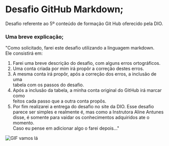 # Desafio GitHub Markdown;
Desafio referente ao 5º conteúdo de formação Git Hub oferecido pela DIO.

### Uma breve explicação;
"Como solicitado, farei este desafio utilizando a linguagem markdown. <br>
Ele consistirá em: 
1. Farei uma breve descrição do desafio, com alguns erros ortográficos.
2. Uma conta criada por mim irá propôr a correção destes erros.
3. A mesma conta irá propôr, após a correção dos erros, a inclusão de uma <br>
tabela com os passos do desafio.
4. Após a inclusão da tabela, a minha conta original do GitHub irá marcar como <br>
feitos cada passo que a outra conta propôs.
5. Por fim realizarei a entrega do desafio no site da DIO.
Esse desafio parece ser simples e realmente é, mas como a Instrutora Aline Antunes <br>
disse, é somente para vaidar os conhecimentos adquiridos ate o momento. <br>
Caso eu pense em adicionar algo o farei depois..."

![GIF vamos lá](https://media2.giphy.com/media/v1.Y2lkPTc5MGI3NjExY2hydzh0ZHU5aHQxcXF4cXgwamZucmdzZm9oNmdtNWFqYzN3cmNqOCZlcD12MV9pbnRlcm5hbF9naWZfYnlfaWQmY3Q9Zw/LoCDk7fecj2dwCtSB3/giphy.gif)


